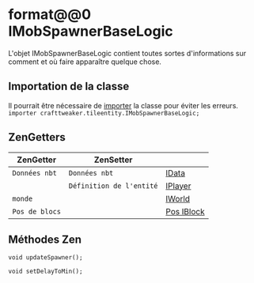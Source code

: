 # format@@0 IMobSpawnerBaseLogic

L'objet IMobSpawnerBaseLogic contient toutes sortes d'informations sur comment et où faire apparaître quelque chose.

## Importation de la classe

Il pourrait être nécessaire de [importer](/AdvancedFunctions/Import/) la classe pour éviter les erreurs.  
`importer crafttweaker.tileentity.IMobSpawnerBaseLogic;`

## ZenGetters

| ZenGetter      | ZenSetter                |                                        |
| -------------- | ------------------------ | -------------------------------------- |
| `Données nbt`  | `Données nbt`            | [IData](/Vanilla/Data/IData/)          |
|                | `Définition de l'entité` | [IPlayer](/Vanilla/Players/IPlayer/)   |
| `monde`        |                          | [IWorld](/Vanilla/World/IWorld)        |
| `Pos de blocs` |                          | [Pos IBlock](/Vanilla/World/IBlockPos) |

## Méthodes Zen

```zenscript
void updateSpawner();

void setDelayToMin();
```